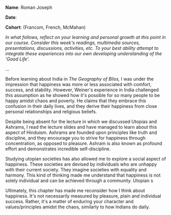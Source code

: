 **Name**: Roman Joseph

**Date**:

**Cohort**: (Francom, French, McMahan)

*In what follows, reflect on your learning and personal growth at this
point in our course. Consider this week's readings, multimedia sources,
presentations, discussions, activities, etc. To your best ability
attempt to integrate these experiences into our own developing
understanding of the 'Good Life'.*

...

Before learning about India in *The Geography of Bliss,* I was under the
impression that happiness was more or less associated with comfort,
success, and stability. However, Weiner's experience in India challenged
this assumption as he showed how it's possible for so many people to be
happy amidst chaos and poverty. He claims that they embrace this
confusion in their daily lives, and they derive their happiness from
close personal relationships and religious beliefs.

Despite being absent for the lecture in which we discussed Utopias and
Ashrams, I read the lecture slides and have managed to learn about this
aspect of Hinduism. Ashrams are founded upon principles like truth and
discipline, and they encourage you to strive for happiness through
concentration, as opposed to pleasure. Ashram is also known as profound
effort and demonstrates incredible self-discipline.

Studying utopian societies has also allowed me to explore a social
aspect of happiness. These societies are devised by individuals who are
unhappy with their current society. They imagine societies with equality
and harmony. This kind of thinking made me understand that happiness is
not solely individual and can be achieved through a community. Utopian s

Ultimately, this chapter has made me reconsider how I think about
happiness. It's not necessarily measured by pleasure, plain and
individual success. Rather, it's a matter of enduring your character and
values/principles amidst the chaos, similarly to how Indians do daily.
